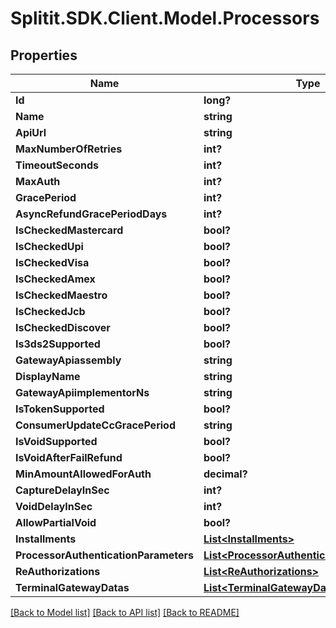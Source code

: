 # Splitit.SDK.Client.Model.Processors
## Properties

Name | Type | Description | Notes
------------ | ------------- | ------------- | -------------
**Id** | **long?** |  | 
**Name** | **string** |  | [optional] 
**ApiUrl** | **string** |  | [optional] 
**MaxNumberOfRetries** | **int?** |  | 
**TimeoutSeconds** | **int?** |  | 
**MaxAuth** | **int?** |  | 
**GracePeriod** | **int?** |  | 
**AsyncRefundGracePeriodDays** | **int?** |  | [optional] 
**IsCheckedMastercard** | **bool?** |  | 
**IsCheckedUpi** | **bool?** |  | 
**IsCheckedVisa** | **bool?** |  | 
**IsCheckedAmex** | **bool?** |  | 
**IsCheckedMaestro** | **bool?** |  | 
**IsCheckedJcb** | **bool?** |  | 
**IsCheckedDiscover** | **bool?** |  | 
**Is3ds2Supported** | **bool?** |  | 
**GatewayApiassembly** | **string** |  | [optional] 
**DisplayName** | **string** |  | [optional] 
**GatewayApiimplementorNs** | **string** |  | [optional] 
**IsTokenSupported** | **bool?** |  | 
**ConsumerUpdateCcGracePeriod** | **string** |  | [optional] 
**IsVoidSupported** | **bool?** |  | 
**IsVoidAfterFailRefund** | **bool?** |  | 
**MinAmountAllowedForAuth** | **decimal?** |  | 
**CaptureDelayInSec** | **int?** |  | 
**VoidDelayInSec** | **int?** |  | 
**AllowPartialVoid** | **bool?** |  | 
**Installments** | [**List&lt;Installments&gt;**](Installments.md) |  | [optional] 
**ProcessorAuthenticationParameters** | [**List&lt;ProcessorAuthenticationParameters&gt;**](ProcessorAuthenticationParameters.md) |  | [optional] 
**ReAuthorizations** | [**List&lt;ReAuthorizations&gt;**](ReAuthorizations.md) |  | [optional] 
**TerminalGatewayDatas** | [**List&lt;TerminalGatewayDatas&gt;**](TerminalGatewayDatas.md) |  | [optional] 

[[Back to Model list]](../README.md#documentation-for-models) [[Back to API list]](../README.md#documentation-for-api-endpoints) [[Back to README]](../README.md)

